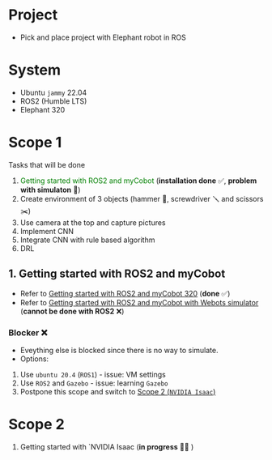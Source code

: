 # Project
- Pick and place project with Elephant robot in ROS

# System
- Ubuntu `jammy` 22.04
- ROS2  (Humble LTS)
- Elephant 320

# Scope 1
Tasks that will be done
1. <span style="color:green;">Getting started with ROS2 and myCobot</span> (**installation done** ✅, **problem with simulaton** 🔴)
2. Create environment of 3 objects (hammer 🔨, screwdriver 🪛 and scissors ✂️) 
3. Use camera at the top and capture pictures
4. Implement CNN
5. Integrate CNN with rule based algorithm
6. DRL


## 1. Getting started with ROS2 and myCobot

- Refer to [Getting started with ROS2 and myCobot 320](1_getting_started_with_ros2_and_mycobot320.md) (**done** ✅)
- Refer to [Getting started with ROS2 and myCobot with Webots simulator](1_getting_started_with_mycobot_webots.md) (**cannot be done with ROS2** :x:)
### Blocker :x:
- Eveything else is blocked since there is no way to simulate. 
- Options:
1. Use `ubuntu 20.4` (`ROS1`) - issue: VM settings
2. Use `ROS2` and `Gazebo` - issue: learning `Gazebo`
3. Postpone this scope and switch to [Scope 2 (`NVIDIA Isaac`)](#scope2)


# <a name="scope2"></a>Scope 2
1. Getting started with `NVIDIA Isaac (**in progress** 🧑‍💼 )


